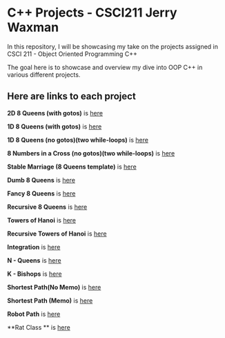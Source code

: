 # C++ Projects - CSCI211 Jerry Waxman

In this repository, I will be showcasing my take on the projects assigned in CSCI 211 - Object Oriented Programming C++

The goal here is to showcase and overview my dive into OOP C++ in various different projects.

## Here are links to each project

**2D 8 Queens (with gotos)** is [here](https://github.com/Dameme1/Projects-CSCI-211-Waxman/blob/10f6dd3bd03496a3355dee6490b185d36946c313/2d8queens.cpp)

**1D 8 Queens (with gotos)** is [here](https://github.com/Dameme1/Projects-CSCI-211-Waxman/blob/5aa47cbc6c70cef326ff5c468b43402312301261/1d8queens.cpp)

**1D 8 Queens (no gotos)(two while-loops)** is [here](https://github.com/Dameme1/Projects-CSCI-211-Waxman/blob/45cecc1818cbb9ae544f69ea8ed85adf0db9d281/1d8queensnogoto.cpp)

**8 Numbers in a Cross (no gotos)(two while-loops)** is [here](https://github.com/Dameme1/Projects-CSCI-211-Waxman/blob/54f161bfd4157955fb0cef13bd669dd18f3ba464/8numberscross.cpp)

**Stable Marriage (8 Queens template)** is [here](https://github.com/Dameme1/Projects-CSCI-211-Waxman/blob/1c808584a617db45649c0f7be9d7dd9d4c3fad1f/stablemarriage.cpp)

**Dumb 8 Queens** is [here](https://github.com/Dameme1/Projects-CSCI-211-Waxman/blob/6e4a2cadafb4776464143cbfa67002a089366156/dumb8queens.cpp)

**Fancy 8 Queens** is [here](https://github.com/Dameme1/Projects-CSCI-211-Waxman/blob/5aa47cbc6c70cef326ff5c468b43402312301261/fancyQueens.cpp)

**Recursive 8 Queens** is [here](https://github.com/Dameme1/Projects-CSCI-211-Waxman/blob/75f0da96b976657ffc024f31e9821b2bd9311908/recursive8queens.cpp)

**Towers of Hanoi** is [here](https://github.com/Dameme1/Projects-CSCI-211-Waxman/blob/454abbfdc36ff1d058f61e0e012ecf4ba7162dd4/towersOfHanoi.cpp)

**Recursive Towers of Hanoi** is [here](https://github.com/Dameme1/Projects-CSCI-211-Waxman/blob/250f95c302f851e64655a29820dea46a06f64194/recursiveTowers.cpp)

**Integration** is [here](https://github.com/Dameme1/Projects-CSCI-211-Waxman/blob/e2e5081ca14e729d39d4d533ece04fef611f015d/integration.cpp)

**N - Queens** is [here](https://github.com/Dameme1/Projects-CSCI-211-Waxman/blob/c3e0c470f20aa2ccba743775a81421dab821fce1/nQueens.cpp)

**K - Bishops** is [here](https://github.com/Dameme1/Projects-CSCI-211-Waxman/blob/a02b4617c72f337ee7df0b1b9e8baa1ced795c27/kBishops.cpp)

**Shortest Path(No Memo)** is [here](https://github.com/Dameme1/Projects-CSCI-211-Waxman/blob/1f12517f1662bc673708d2ddef3c77376bdfc76d/shortestPath.cpp)

**Shortest Path (Memo)** is [here](https://github.com/Dameme1/Projects-CSCI-211-Waxman/blob/90a7783da12d1ef6f347a37e8f5c03936f173b57/shortestPathMemo.cpp)

**Robot Path** is [here](robotPaths.cpp)

**Rat Class ** is [here](https://github.com/Dameme1/Projects-CSCI-211-Waxman/blob/a97a54c350bdee446316c47f8f1e1be33e9b438b/ratClass.cpp)


